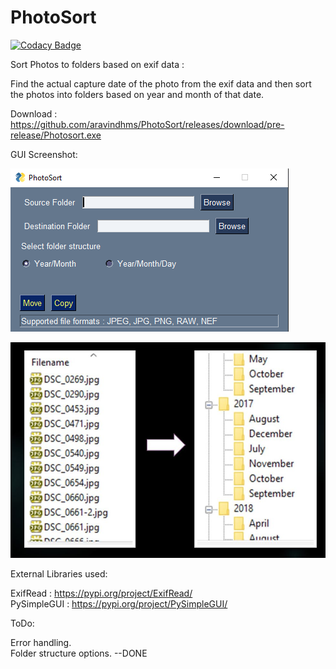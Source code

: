 # PhotoSort

[![Codacy Badge](https://api.codacy.com/project/badge/Grade/8e11b3f0d8164348a37838c549102181)](https://app.codacy.com/manual/aravindhms/PhotoSort?utm_source=github.com&utm_medium=referral&utm_content=aravindhms/PhotoSort&utm_campaign=Badge_Grade_Dashboard)

Sort Photos to folders based on exif data :

Find the actual capture date of the photo from the exif data and then sort the photos into folders based on year and month of that date.

Download : <https://github.com/aravindhms/PhotoSort/releases/download/pre-release/Photosort.exe>

GUI Screenshot:

![Screenshot](Screenshots/Screenshot.png)

![Screenshot](Screenshots/Output.jpg)



External Libraries used:

ExifRead : <https://pypi.org/project/ExifRead/> \
PySimpleGUI : <https://pypi.org/project/PySimpleGUI/> 

ToDo:

Error handling.\
Folder structure options. --DONE
